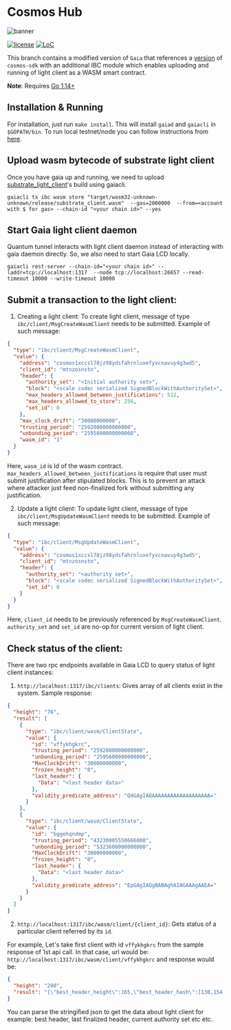 # Cosmos Hub
![banner](./docs/images/cosmos-hub-image.jpg)

[![license](https://img.shields.io/github/license/cosmos/gaia.svg)](https://github.com/cosmos/gaia/blob/master/LICENSE)
[![LoC](https://tokei.rs/b1/github/cosmos/gaia)](https://github.com/cosmos/gaia)

This branch contains a modified version of `Gaia` that references a [version](https://github.com/ChorusOne/cosmos-sdk/tree/wasm-ibc) of `cosmos-sdk` with an additional IBC module which enables uploading and running of light client as a WASM smart contract.

**Note**: Requires [Go 1.14+](https://golang.org/dl/)

## Installation & Running
For installation, just run `make install`. This will install `gaiad` and `gaiacli` in `$GOPATH/bin`. To run local testnet/node you can follow instructions from [here](https://hub.cosmos.network/master/gaia-tutorials/deploy-testnet.html).

## Upload wasm bytecode of substrate light client
Once you have gaia up and running, we need to upload [substrate_light_client]'s build using gaiacli.
```
gaiacli tx ibc wasm store "target/wasm32-unknown-unknown/release/substrate_client.wasm"  --gas=2000000  --from=<account with $ for gas> --chain-id "<your chain id>" --yes
```

## Start Gaia light client daemon
Quantum tunnel interacts with light client daemon instead of interacting with gaia daemon directly. So, we also need to start Gaia LCD locally. 
```
gaiacli rest-server --chain-id="<your chain id>" --laddr=tcp://localhost:1317  --node tcp://localhost:26657 --read-timeout 10000 --write-timeout 10000
```

## Submit a transaction to the light client:
1. Creating a light client: To create light client, message of type `ibc/client/MsgCreateWasmClient` needs to be submitted. Example of such message: 
```json
{
  "type": "ibc/client/MsgCreateWasmClient",
  "value": {
    "address": "cosmos1xccsl78jz98ydsfahrnluxefyvcnavuy4g3wd5",
    "client_id": "mtnzosnstn",
    "header": {
      "authority_set": "<Initial authority set>",
      "block": "<scale codec serialized SignedBlockWithAuthoritySet>",
      "max_headers_allowed_between_justifications": 512,
      "max_headers_allowed_to_store": 256,
      "set_id": 0
    },
    "max_clock_drift": "30000000000",
    "trusting_period": "2592000000000000",
    "unbonding_period": "2595600000000000",
    "wasm_id": "1"
  }
}
```

Here, `wasm_id` is Id of the wasm contract. `max_headers_allowed_between_justifications` is require that user must submit justification after stipulated blocks. This is to prevent an attack where attacker just feed non-finalized fork without submitting any justification.

2. Update a light client: To update light client, message of type `ibc/client/MsgUpdateWasmClient` needs to be submitted. Example of such message:
```json
{
  "type": "ibc/client/MsgUpdateWasmClient",
  "value": {
    "address": "cosmos1xccsl78jz98ydsfahrnluxefyvcnavuy4g3wd5",
    "client_id": "mtnzosnstn",
    "header": {
      "authority_set": "<authority set>",
      "block": "<scale codec serialized SignedBlockWithAuthoritySet>",
      "set_id": 0
    }
  }
}
```

Here, `client_id` needs to be previously referenced by `MsgCreateWasmClient`. `authority_set` and `set_id` are no-op for current version of light client.

## Check status of the client:
There are two rpc endpoints available in Gaia LCD to query status of light client instances:
1. `http://localhost:1317/ibc/clients`: Gives array of all clients exist in the system. Sample response:
```json
{
  "height": "76",
  "result": [
    {
      "type": "ibc/client/wasm/ClientState",
      "value": {
        "id": "vffykhgkrc",
        "trusting_period": "2592000000000000",
        "unbonding_period": "2595600000000000",
        "MaxClockDrift": "30000000000",
        "frozen_height": "0",
        "last_header": {
          "Data": "<last header data>"
        },
        "validity_predicate_address": "Q4GAgIAQAAAAAAAAAAAAAAAAAAA="
      }
    },
    {
      "type": "ibc/client/wasm/ClientState",
      "value": {
        "id": "bggehqndmp",
        "trusting_period": "43230005550666000",
        "unbonding_period": "5323600000000000",
        "MaxClockDrift": "30000000000",
        "frozen_height": "0",
        "last_header": {
          "Data": "<last header data>"
        },
        "validity_predicate_address": "EpGAgIAQgBABAghAIAGAAAgAAEA="
      }
    }
  ]
}
```

2. `http://localhost:1317/ibc/wasm/client/{client_id}`: Gets status of a particular client referred by its `id`. 

For example, Let's take first client with id `vffykhgkrc` from the sample response of 1st api call. In that case, url would be: `http://localhost:1317/ibc/wasm/client/vffykhgkrc` and response would be: 
```json
{
  "height": "200",
  "result": "{\"best_header_height\":165,\"best_header_hash\":[130,154,171,213,11,253,140,13,103,86,2,142,169,186,243,243,198,245,76,49,38,231,98,156,110,21,70,169,224,206,174,141],\"last_finalized_header_hash\":[],\"best_header_commitment_root\":[83,250,120,181,184,202,74,105,205,244,131,140,177,137,88,254,157,92,224,21,93,231,252,89,60,56,164,212,16,9,86,122],\"current_authority_set\":\"LightAuthoritySet { set_id: 0, authorities: [(Public(88dc3417d5058ec4b4503e0c12ea1a0a89be200fe98922423d4334014fa6b0ee (5FA9nQDV...)), 1)] }\"}"
}
```
You can parse the stringified json to get the data about light client for example: best header, last finalized header, current authority set etc etc.

[substrate_light_client]: https://github.com/ChorusOne/substrate-light-client
